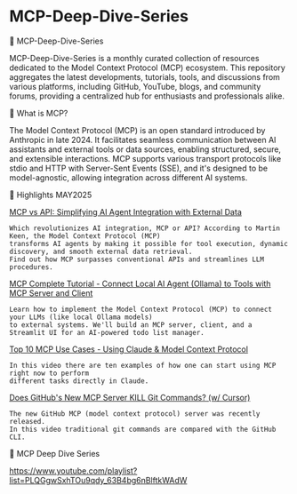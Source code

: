 # MCP-Deep-Dive-Series

📘 MCP-Deep-Dive-Series

MCP-Deep-Dive-Series is a monthly curated collection of resources dedicated to the Model Context Protocol (MCP) ecosystem. This repository aggregates the latest developments, tutorials, tools, and discussions from various platforms, including GitHub, YouTube, blogs, and community forums, providing a centralized hub for enthusiasts and professionals alike.

🧠 What is MCP?

The Model Context Protocol (MCP) is an open standard introduced by Anthropic in late 2024. It facilitates seamless communication between AI assistants and external tools or data sources, enabling structured, secure, and extensible interactions. MCP supports various transport protocols like stdio and HTTP with Server-Sent Events (SSE), and it's designed to be model-agnostic, allowing integration across different AI systems.


📌  Highlights MAY2025

[MCP vs API: Simplifying AI Agent Integration with External Data](https://www.youtube.com/watch?v=7j1t3UZA1TY)

```
Which revolutionizes AI integration, MCP or API? According to Martin Keen, the Model Context Protocol (MCP)
transforms AI agents by making it possible for tool execution, dynamic discovery, and smooth external data retrieval.
Find out how MCP surpasses conventional APIs and streamlines LLM procedures.
```

[MCP Complete Tutorial - Connect Local AI Agent (Ollama) to Tools with MCP Server and Client](https://www.youtube.com/watch?v=aiH79Q-LGjY)

```
Learn how to implement the Model Context Protocol (MCP) to connect your LLMs (like local Ollama models)
to external systems. We'll build an MCP server, client, and a Streamlit UI for an AI-powered todo list manager.
```
[Top 10 MCP Use Cases - Using Claude & Model Context Protocol](https://www.youtube.com/watch?v=lzbbPBLPtdY)

```
In this video there are ten examples of how one can start using MCP right now to perform
different tasks directly in Claude.
```

[Does GitHub's New MCP Server KILL Git Commands? (w/ Cursor)](https://www.youtube.com/watch?v=3ivTdBgzMMI)

```
The new GitHub MCP (model context protocol) server was recently released.
In this video traditional git commands are compared with the GitHub CLI. 
```


📂 MCP Deep Dive Series

https://www.youtube.com/playlist?list=PLQGgwSxhTOu9qdy_63B4bg6nBlftkWAdW

